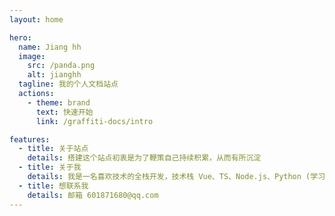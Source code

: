 ```yaml
---
layout: home

hero:
  name: Jiang hh
  image:
    src: /panda.png
    alt: jianghh
  tagline: 我的个人文档站点
  actions:
    - theme: brand
      text: 快速开始
      link: /graffiti-docs/intro

features:
  - title: 关于站点
    details: 搭建这个站点初衷是为了鞭策自己持续积累，从而有所沉淀
  - title: 关于我
    details: 我是一名喜欢技术的全栈开发，技术栈 Vue、TS、Node.js、Python (学习中)
  - title: 想联系我
    details: 邮箱 601871680@qq.com
---
```

